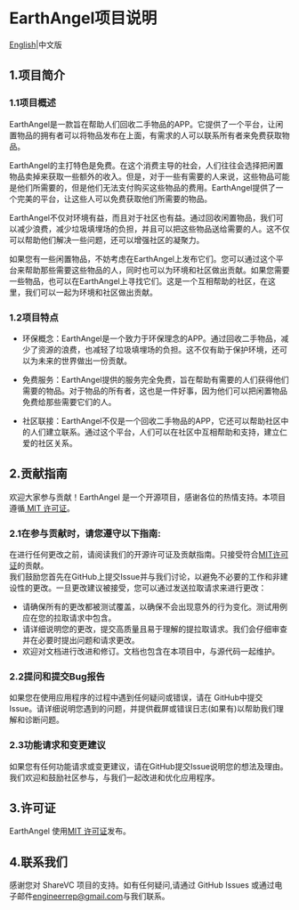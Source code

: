 # EarthAngel项目说明
[English](https://github.com/engineerrep/EarthAngel/blob/main/README.md)|中文版

## 1.项目简介
### 1.1项目概述
EarthAngel是一款旨在帮助人们回收二手物品的APP。它提供了一个平台，让闲置物品的拥有者可以将物品发布在上面，有需求的人可以联系所有者来免费获取物品。

EarthAngel的主打特色是免费。在这个消费主导的社会，人们往往会选择把闲置物品卖掉来获取一些额外的收入。但是，对于一些有需要的人来说，这些物品可能是他们所需要的，但是他们无法支付购买这些物品的费用。EarthAngel提供了一个完美的平台，让这些人可以免费获取他们所需要的物品。

EarthAngel不仅对环境有益，而且对于社区也有益。通过回收闲置物品，我们可以减少浪费，减少垃圾填埋场的负担，并且可以把这些物品送给需要的人。这不仅可以帮助他们解决一些问题，还可以增强社区的凝聚力。

如果您有一些闲置物品，不妨考虑在EarthAngel上发布它们。您可以通过这个平台来帮助那些需要这些物品的人，同时也可以为环境和社区做出贡献。如果您需要一些物品，也可以在EarthAngel上寻找它们。这是一个互相帮助的社区，在这里，我们可以一起为环境和社区做出贡献。
### 1.2项目特点
- 环保概念：EarthAngel是一个致力于环保理念的APP。通过回收二手物品，减少了资源的浪费，也减轻了垃圾填埋场的负担。这不仅有助于保护环境，还可以为未来的世界做出一份贡献。
  
- 免费服务：EarthAngel提供的服务完全免费，旨在帮助有需要的人们获得他们需要的物品。对于物品的所有者，这也是一件好事，因为他们可以把闲置物品免费给那些需要它们的人。
  
- 社区联接：EarthAngel不仅是一个回收二手物品的APP，它还可以帮助社区中的人们建立联系。通过这个平台，人们可以在社区中互相帮助和支持，建立仁爱的社区关系。


## 2.贡献指南
欢迎大家参与贡献！EarthAngel 是一个开源项目，感谢各位的热情支持。本项目遵循[ MIT 许可证](https://github.com/engineerrep/EarthAngel/blob/main/LICENSE)。
### 2.1在参与贡献时，请您遵守以下指南:

在进行任何更改之前，请阅读我们的开源许可证及贡献指南。只接受符合[MIT许可证](https://github.com/engineerrep/EarthAngel/blob/main/LICENSE)的贡献。  
我们鼓励您首先在GitHub上提交Issue并与我们讨论，以避免不必要的工作和非建设性的更改。一旦更改建议被接受，您可以通过发送拉取请求来进行更改：  
- 请确保所有的更改都被测试覆盖，以确保不会出现意外的行为变化。测试用例应在您的拉取请求中包含。   
- 请详细说明您的更改，提交高质量且易于理解的提拉取请求。我们会仔细审查并在必要时提出问题和请求更改。   
- 欢迎对文档进行改进和修订。文档也包含在本项目中，与源代码一起维护。

### 2.2提问和提交Bug报告  
如果您在使用应用程序的过程中遇到任何疑问或错误，请在 GitHub中提交Issue。请详细说明您遇到的问题，并提供截屏或错误日志(如果有)以帮助我们理解和诊断问题。
### 2.3功能请求和变更建议   
如果您有任何功能请求或变更建议，请在GitHub提交Issue说明您的想法及理由。我们欢迎和鼓励社区参与，与我们一起改进和优化应用程序。

## 3.许可证
EarthAngel 使用[MIT 许可证](https://github.com/engineerrep/EarthAngel/blob/main/LICENSE)发布。
## 4.联系我们
感谢您对 ShareVC 项目的支持。如有任何疑问,请通过 GitHub Issues 或通过电子邮件[engineerrep@gmail.com](mailto:engineerrep@gmail.com)与我们联系。
